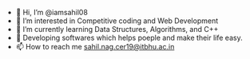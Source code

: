 - 👋 Hi, I’m @iamsahil08
- 👀 I’m interested in Competitive coding and Web Development
- 🌱 I’m currently learning Data Structures, Algorithms, and C++
- 💞 Developing softwares which helps poeple and make their life easy.
- 📫 How to reach me sahil.nag.cer19@itbhu.ac.in



<!---
iamsahil08/iamsahil08 is a ✨ special ✨ repository because its `README.md` (this file) appears on your GitHub profile.
You can click the Preview link to take a look at your changes.
--->
